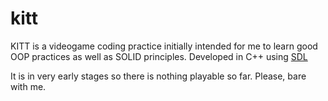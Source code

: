 # kitt
KITT is a videogame coding practice initially intended for me to learn good OOP practices as well as SOLID principles. Developed in C++ using [SDL](htpp)

It is in very early stages so there is nothing playable so far. Please, bare with me.
